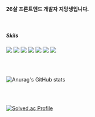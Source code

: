 #### 26살 프론트엔드 개발자 지망생입니다.

<br/>

##### Skils
<img src="https://img.shields.io/badge/JavaScript-FFCA28?style=flat-square&logo=javascript&logoColor=white"/> <img src="https://img.shields.io/badge/React-61DAFB?style=flat-square&logo=React&logoColor=white"/> <img src="https://img.shields.io/badge/SpringJPA-RGBA27?style=flat-square&logo=spring&logoColor=white"/> <img src="https://img.shields.io/badge/HTML5-BBBA27?style=flat-square&logo=html5&logoColor=white"/> <img src="https://img.shields.io/badge/CSS3-TTAA28?style=flat-square&logo=CSS3&logoColor=white"/> <img src="https://img.shields.io/badge/Redux-RGBA27?style=flat-square&logo=Redux&logoColor=white"/> <img src="https://img.shields.io/badge/Styled Components-AA4785?style=flat-square&logo=styled-components&logoColor=white"/>





<br/>
<br/>


![Anurag's GitHub stats](https://github-readme-stats.vercel.app/api?username=Jaehyeok65&show_icons=true&theme=default)

<br/>
<br/>

[![Solved.ac Profile](http://mazassumnida.wtf/api/v2/generate_badge?boj=asfg15)](https://solved.ac/asfg15/)

<!--
**Jaehyeok65/Jaehyeok65** is a ✨ _special_ ✨ repository because its `README.md` (this file) appears on your GitHub profile.

Here are some ideas to get you started:

- 🔭 I’m currently working on ...
- 🌱 I’m currently learning ...
- 👯 I’m looking to collaborate on ...
- 🤔 I’m looking for help with ...
- 💬 Ask me about ...
- 📫 How to reach me: ...
- 😄 Pronouns: ...
- ⚡ Fun fact: ...
-->

